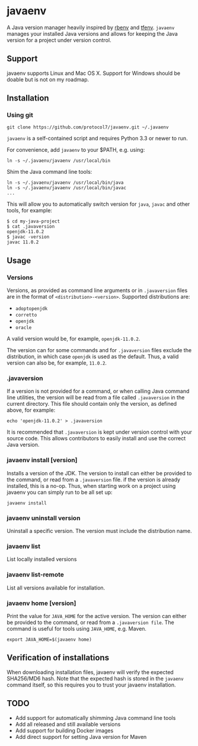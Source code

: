 # javaenv

A Java version manager heavily inspired by
[rbenv](https://github.com/rbenv/rbenv) and
[tfenv](https://github.com/tfutils/tfenv). `javaenv` manages your installed
Java versions and allows for keeping the Java version for a project under
version control.

## Support

javaenv supports Linux and Mac OS X. Support for Windows should be doable but
is not on my roadmap.

## Installation

### Using git

```
git clone https://github.com/protocol7/javaenv.git ~/.javaenv
```

`javaenv` is a self-contained script and requires Python 3.3 or newer to run.

For convenience, add `javaenv` to your $PATH, e.g. using:

```
ln -s ~/.javaenv/javaenv /usr/local/bin
```

Shim the Java command line tools:

```
ln -s ~/.javaenv/javaenv /usr/local/bin/java
ln -s ~/.javaenv/javaenv /usr/local/bin/javac
...
```

This will allow you to automatically switch version for `java`, `javac` and
other tools, for example:

```
$ cd my-java-project
$ cat .javaversion
openjdk-11.0.2
$ javac -version
javac 11.0.2
```

## Usage

### Versions

Versions, as provided as command line arguments or in `.javaversion` files are
in the format of `<distribution>-<version>`. Supported distributions are:

* `adoptopenjdk`
* `corretto`
* `openjdk`
* `oracle`

A valid version would be, for example, `openjdk-11.0.2`.

The version can for some commands and for `.javaversion` files exclude the
distribution, in which case `openjdk` is used as the default. Thus, a valid
version can also be, for example, `11.0.2`.

### .javaversion

If a version is not provided for a command, or when calling Java command line
utilities, the version will be read from a file called `.javaversion` in the
current directory. This file should contain only the version, as defined above,
for example:

```
echo 'openjdk-11.0.2' > .javaversion
```

It is recommended that `.javaversion` is kept under version control with your
source code. This allows contributors to easily install and use the correct
Java version.

### javaenv install [version]

Installs a version of the JDK. The version to install can either be provided to
the command, or read from a `.javaversion` file. if the version is already
installed, this is a no-op. Thus, when starting work on a project using javaenv
you can simply run to be all set up:

```
javaenv install
```

### javaenv uninstall version

Uninstall a specific version. The version must include the distribution name.

### javaenv list

List locally installed versions

### javaenv list-remote

List all versions available for installation.

### javaenv home [version]

Print the value for `JAVA_HOME` for the active version. The version can either
be provided to the command, or read from a `.javaversion file`. The command is
useful for tools using `JAVA_HOME`, e.g. Maven.

```
export JAVA_HOME=$(javaenv home)
```

## Verification of installations

When downloading installation files, javaenv will verify the expected SHA256/MD6
hash.  Note that the expected hash is stored in the `javaenv` command itself,
so this requires you to trust your javaenv installation.

## TODO

* Add support for automatically shimming Java command line tools
* Add all released and still available versions
* Add support for building Docker images
* Add direct support for setting Java version for Maven

